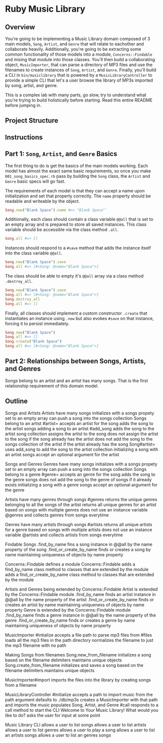 # Ruby Music Library

## Overview

You're going to be implementing a Music Library domain composed of 3 main models, `Song`, `Artist`, and `Genre` that will relate to eachother and collaborate heavily. Additionally, you're going to be extracting some common functionality of those models into a module, `Concerns::Findable` and mixing that module into those classes. You'll then build a collaborating object, `MusicImporter`, that can parse a directory of MP3 files and use the filenames to create instances of `Song`, `Artist`, and `Genre`. Finally, you'll build a CLI in `bin/musiclibrary` that is powered by a `MusicLibraryController` to provide a simple CLI that let's a user browse the library of MP3s imported by song, artist, and genre.

This is a complex lab with many parts, go slow, try to understand what you're trying to build holistically before starting. Read this entire README before jumping in.

## Project Structure

## Instructions

## Part 1: `Song`, `Artist`, and `Genre` Basics

The first thing to do is get the basics of the main models working. Each model has almost the exact same basic requirements, so once you make `001_song_basics_spec.rb` pass by building the `Song` class, the `Artist` and `Genre` basic specs will go fast.

The requirements of each model is that they can accept a name upon initialization and set that property correctly. The `name` property should be readable and writeable by the object.

```ruby
Song.new("Blank Space").name #=> "Blank Space"`
```

Additionally, each class should contain a class variable `@@all` that is set to an empty array and is prepared to store all saved instances. This class variable should be accessible via the class method `.all`.

```ruby
Song.all #=> []
```

Instances should respond to a `#save` method that adds the instance itself into the class variable `@@all`.

```ruby
Song.new("Blank Space").save
Song.all #=> [#<Song: @name="Blank Space">]
```

The class should be able to empty it's `@@all` array via a class method `.destroy_all`.

```ruby
Song.new("Blank Space").save
Song.all #=> [#<Song: @name="Blank Space">]
Song.destroy_all
Song.all #=> []
```

Finally, all classes should implement a custom constructor `.create` that instantiates an instance using `.new` but also evokes `#save` on that instance, forcing it to persist immediately.

```ruby
Song.new("Blank Space")
Song.all #=> []
Song.create("Blank Space")
Song.all #=> [#<Song: @name="Blank Space">]
```

## Part 2: Relationships between Songs, Artists, and Genres

Songs belong to an artist and an artist has many songs. That is the first relationship requirement of this domain model.

## Outline



Songs and Artists
  Artists have many songs
    initializes with a songs propety set to an empty array
    can push a song into the songs collection
  Songs belong to an artist
    #artist=
      accepts an artist for the song
      adds the song to the artist songs
  adding a song to an artist
    #add_song
      adds the song to the artist song collection
      assigns the artist to the song
      does not assign the artist to the song if the song already has the artist
      does not add the song to the songs collection of the artist if the artist already has the song
    Song#artist=
      uses add_song to add the song to the artist collection
  initializing a song with an artist
    songs accept an optional argument for the artist

Songs and Genres
  Genres have many songs
    initializes with a songs propety set to an empty array
    can push a song into the songs collection
  Songs belong to a genre
    #genre=
      accepts an genre for the song
      adds the song to the genre songs
      does not add the song to the genre of songs if it already exists
  initializing a song with a genre
    songs accept an optional argument for the genre

Artists have many genres through songs
  #genres
    returns the unique genres belonging to all the songs of the artist
    returns all unique genres for an artist based on songs with multiple genres
    does not use an instance variable @genres and collects genres from songs everytime

Genres have many artists through songs
  #artists
    returns all unique artists for a genre based on songs with multiple artists
    does not use an instance variable @artists and collects artists from songs everytime

Findable Songs
  .find_by_name
    fins a song instance in @@all by the name property of the song
  .find_or_create_by_name
    finds or creates a song by name maintaining uniqueness of objects by name property

Concerns::Findable
  defines a module Concerns::Findable
  adds a find_by_name class method to classes that are extended by the module
  adds a find_or_create_by_name class method to classes that are extended by the module

Artists and Genres being extended by Concerns::Findable
  Artist
    is extended by the Concerns::Findable module
    .find_by_name
      finds an artist instance in @@all by the name property of the artist
    .find_or_create_by_name
      finds or creates an artist by name maintaining uniqueness of objects by name property
  Genre
    is extended by the Concerns::Findable module
    .find_by_name
      finds a genre instance in @@all by the name property of the genre
    .find_or_create_by_name
      finds or creates a genre by name maintaining uniqueness of objects by name property

MusicImporter
  #intialize
    accepts a file path to parse mp3 files from
  #files
    loads all the mp3 files in the path directory
    normalizes the filename to just the mp3 filename with no path

Making Songs from filenames
  Song.new_from_filename
    initializes a song based on the filename delimiters
    maintains unique objects
  Song.create_from_filename
    initializes and saves a song based on the filename delimiters
    maintains unique objects

MusicImporter#import
  imports the files into the library by creating songs from a filename

MusicLibraryController
  #initialize
    accepts a path to import music from
    the path argument defaults to ./db/mp3s
    creates a MusicImporter with that path and imports the music
    populates Song, Artist, and Genre
  #call
    responds to a call method to start the CLI
Welcome to Your Music Library!
What would you like to do?
    asks the user for input at some point

Music Library CLI
  allows a user to list songs
  allows a user to list artists
  allows a user to list genres
  allows a user to play a song
  allows a user to list an artists songs
  allows a user to list an genres songs
